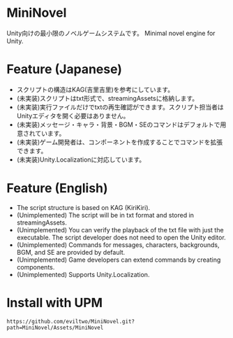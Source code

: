 # MiniNovel
Unity向けの最小限のノベルゲームシステムです。
Minimal novel engine for Unity.

# Feature (Japanese)
- スクリプトの構造はKAG(吉里吉里)を参考にしています。
- (未実装)スクリプトはtxt形式で、streamingAssetsに格納します。
- (未実装)実行ファイルだけでtxtの再生確認ができます。スクリプト担当者はUnityエディタを開く必要はありません。
- (未実装)メッセージ・キャラ・背景・BGM・SEのコマンドはデフォルトで用意されています。
- (未実装)ゲーム開発者は、コンポーネントを作成することでコマンドを拡張できます。
- (未実装)Unity.Localizationに対応しています。

# Feature (English)
- The script structure is based on KAG (KiriKiri).
- (Unimplemented) The script will be in txt format and stored in streamingAssets.
- (Unimplemented) You can verify the playback of the txt file with just the executable. The script developer does not need to open the Unity editor.
- (Unimplemented) Commands for messages, characters, backgrounds, BGM, and SE are provided by default.
- (Unimplemented) Game developers can extend commands by creating components.
- (Unimplemented) Supports Unity.Localization.

# Install with UPM
```
https://github.com/eviltwo/MiniNovel.git?path=MiniNovel/Assets/MiniNovel
```
